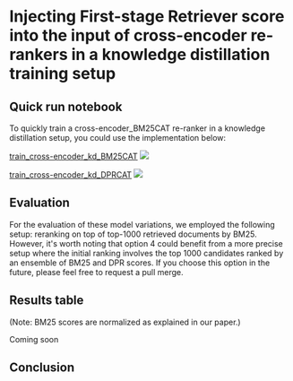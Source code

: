 # Injecting First-stage Retriever score into the input of cross-encoder re-rankers in a knowledge distillation training setup
<!---
Our objective is to improve the effectiveness of ms-marco-MiniLM-L-12-v2-v2, building on the findings presented in our recent paper titled "Injecting the BM25 Score as Text Improves BERT-Based Re-rankers." 

We demonstrate that the integration of the BM25 score into ms-marco-MiniLM-L-12-v2 significantly improves its effectiveness. Our ongoing research has consistently shown promising results with the incorporation of BM25 and DPR scores into the model input. 


While we observed the significant improvement by injecting BM25 into the input of ms-marco-MiniLM-L-12-v2, it is important to note that our replication of MiniLM-L12-V2 achieves lower performance than its public original checkpoint, and as a result, the improvement that we achieve by injecting BM25 is still lower than the original checkpoint of ms-marco-MiniLM-L-12-v2. This needs to be fixed as the first step in order to be able to establish a new state-of-the-art model by injecting BM25. We provide regular updates on our evaluation results in the repository's bottom section. We will provide more analysis soon!
-->

## Quick run notebook

To quickly train a cross-encoder_BM25CAT re-ranker in a knowledge distillation setup, you could use the implementation below:

[train_cross-encoder_kd_BM25CAT](https://colab.research.google.com/drive/1mzWJ3vBciCYpjce75rHirLwUYL_4nTdS?usp=sharing) [![](https://colab.research.google.com/assets/colab-badge.svg)](https://colab.research.google.com/drive/1mzWJ3vBciCYpjce75rHirLwUYL_4nTdS?usp=sharing) 

[train_cross-encoder_kd_DPRCAT](https://colab.research.google.com/drive/1C8srKf1hCpzs5uBURgU4ESCpS0tlp_WB?usp=sharing
) [![](https://colab.research.google.com/assets/colab-badge.svg)](https://colab.research.google.com/drive/1C8srKf1hCpzs5uBURgU4ESCpS0tlp_WB?usp=sharing
) 

<!---

## Motivation
Over 660,000 downloads of the ms-marco-MiniLM-L-12-v2-v2 in the last month, particularly in the era of Large Language Models, show that the demand for this model is very real, and it's what drove us to create something even more powerful. Building on our paper, "Injecting the BM25 Score as Text Improves BERT-Based Re-rankers," We thought, "Why not put this idea to good use?"


## Objective
The mission is simple: to contribute to the community by offering a more effective ms-marco-MiniLM-L-12-v2-v2 re-ranker. We hope that this benefits all in practical ways. 

## Pre-trained models
To address diverse needs and scenarios, we have trained four different variations of the MiniLM model:

1. **ms-marco-MiniLM-L-12-v2-v2.1-bm25added**: This model is designed for users who want to effortlessly upgrade to a more effective MiniLM without any modifications. In this variation, we've incorporated BM25 scores into the loss function, similar to the knowledge distillation proposed by  [Hostätter et al.](https://arxiv.org/abs/2010.02666) et al. While it is less challenging to implement than options 2-4, it still outperforms MiniLM-v2 in terms of effectiveness. Please refer to the table at the end of this post for a detailed comparison.

2. **ms-marco-MiniLM-L-12-v2-v3-bm25**: If you have access to BM25 scores for both the query and candidate documents, this model allows you to seamlessly inject these scores into the input. This approach is particularly beneficial when working with cases that rely on both BM25 and DPR, as BM25 alone can yield a more effective model. However, combining BM25 and DPR scores, as in option 4, can offer the highest level of effectiveness.

3. **ms-marco-MiniLM-L-12-v2-v3-dpr**: For users with access to DPR scores for the query and candidate documents, this model facilitates the straightforward injection of DPR scores into the input. While this option is less challenging to implement and computationally more affordable, it offers the second-best level of effectiveness.

4. **ms-marco-MiniLM-L-12-v2-v3-bm25dpr**: The most powerful option, this model is designed for users who have access to both DPR and BM25 scores and can inject both into the input. This approach delivers the highest level of effectiveness and is especially valuable for pipelines already utilizing BM25 and DPR in their initial stage setup.
-->
## Evaluation

For the evaluation of these model variations, we employed the following setup: reranking on top of top-1000 retrieved documents by BM25. However, it's worth noting that option 4 could benefit from a more precise setup where the initial ranking involves the top 1000 candidates ranked by an ensemble of BM25 and DPR scores. If you choose this option in the future, please feel free to request a pull merge.

## Results table

(Note: BM25 scores are normalized as explained in our paper.)

Coming soon


## Conclusion
<!--
We are excited to introduce these enhanced MiniLM models, which offer a spectrum of options for users with varying needs and access to different score types. Whether you seek a straightforward upgrade or the utmost effectiveness through score injection, our MiniLM-v3 models are here to empower your natural language processing tasks. We invite you to explore these models and select the one that best suits your requirements.
-->

